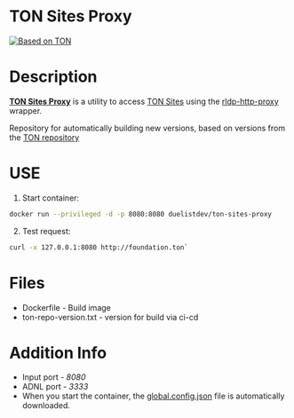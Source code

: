 # TON Sites Proxy
[![Based on TON][ton-svg]][ton]

# Description
**[TON Sites Proxy](https://github.com/duelist-dev/ton-sites-proxy/)** is a utility to access [TON Sites](https://ton.org/ton-sites) using the [rldp-http-proxy](https://github.com/ton-blockchain/ton/blob/master/rldp-http-proxy/rldp-http-proxy.cpp) wrapper.

Repository for automatically building new versions, based on versions from the [TON repository](https://github.com/ton-blockchain/ton/tags)

# USE
1. Start container:
```sh 
docker run --privileged -d -p 8080:8080 duelistdev/ton-sites-proxy
```
2. Test request:
```sh 
curl -x 127.0.0.1:8080 http://foundation.ton`
```

# Files
* Dockerfile - Build image
* ton-repo-version.txt - version for build via ci-cd

# Addition Info
* Input port - _8080_
* ADNL port - _3333_
* When you start the container, the [global.config.json](https://ton-blockchain.github.io/global.config.json) file is automatically downloaded.

<!-- Badges -->
[ton-svg]: https://img.shields.io/badge/Based%20on-TON-blue
[ton]: https://ton.org

